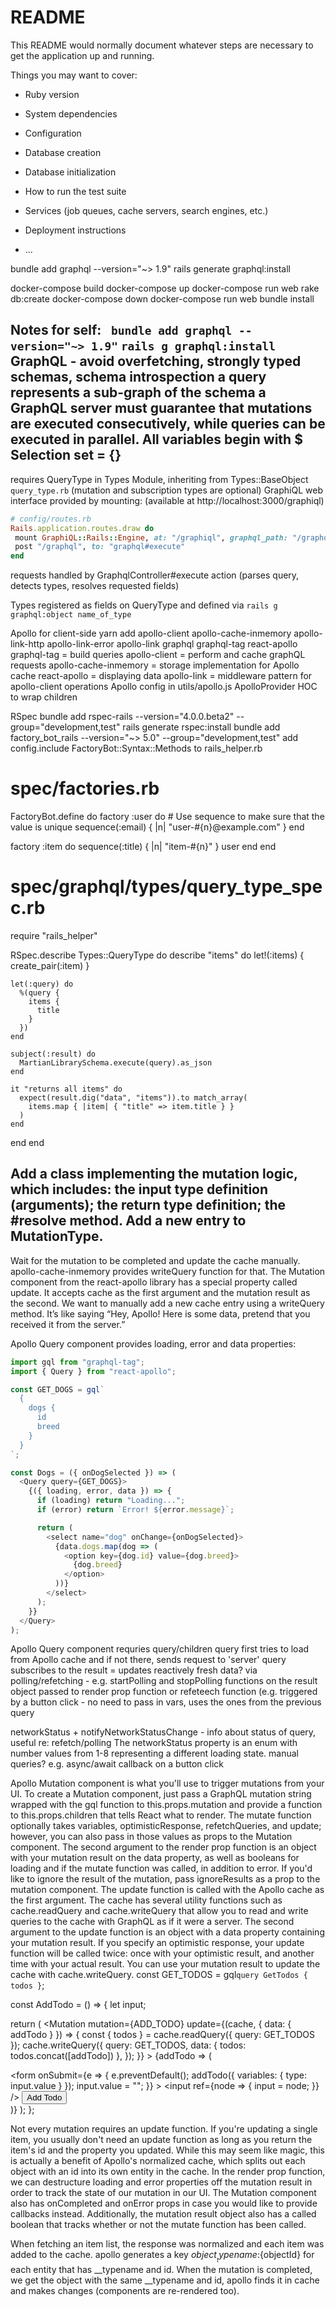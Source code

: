 # README

This README would normally document whatever steps are necessary to get the
application up and running.

Things you may want to cover:

* Ruby version

* System dependencies

* Configuration

* Database creation

* Database initialization

* How to run the test suite

* Services (job queues, cache servers, search engines, etc.)

* Deployment instructions

* ...

bundle add graphql --version="~> 1.9"
rails generate graphql:install

docker-compose build
docker-compose up
docker-compose run web rake db:create
docker-compose down
docker-compose run web bundle install

Notes for self:
` bundle add graphql --version="~> 1.9"`
`rails g graphql:install`
GraphQL - avoid overfetching, strongly typed schemas, schema introspection
a query represents a sub-graph of the schema
 a GraphQL server must guarantee that mutations are executed consecutively, while queries can be executed in parallel.
All variables begin with $
Selection set = {} 
 ---
 requires QueryType in Types Module, inheriting from Types::BaseObject  `query_type.rb` (mutation and subscription types are optional)
 GraphiQL web interface provided by mounting: (available at http://localhost:3000/graphiql)
 ```ruby
 # config/routes.rb
Rails.application.routes.draw do
  mount GraphiQL::Rails::Engine, at: "/graphiql", graphql_path: "/graphql" if Rails.env.development?
  post "/graphql", to: "graphql#execute"
end
```
requests handled by GraphqlController#execute action (parses query, detects types, resolves requested fields)

Types registered as fields on QueryType and defined via `rails g graphql:object name_of_type`

Apollo for client-side
yarn add apollo-client apollo-cache-inmemory apollo-link-http apollo-link-error apollo-link graphql graphql-tag react-apollo
graphql-tag = build queries
apollo-client = perform and cache graphQL requests
apollo-cache-inmemory = storage implementation for Apollo cache
react-apollo = displaying data
apollo-link = middleware pattern for apollo-client operations
Apollo config in utils/apollo.js
ApolloProvider HOC to wrap children

RSpec
bundle add rspec-rails --version="4.0.0.beta2" --group="development,test"
rails generate rspec:install
bundle add factory_bot_rails --version="~> 5.0" --group="development,test"
add config.include FactoryBot::Syntax::Methods to rails_helper.rb
# spec/factories.rb
FactoryBot.define do
  factory :user do
    # Use sequence to make sure that the value is unique
    sequence(:email) { |n| "user-#{n}@example.com" }
  end

  factory :item do
    sequence(:title) { |n| "item-#{n}" }
    user
  end
end
# spec/graphql/types/query_type_spec.rb
require "rails_helper"

RSpec.describe Types::QueryType do
  describe "items" do
    let!(:items) { create_pair(:item) }

    let(:query) do
      %(query {
        items {
          title
        }
      })
    end

    subject(:result) do
      MartianLibrarySchema.execute(query).as_json
    end

    it "returns all items" do
      expect(result.dig("data", "items")).to match_array(
        items.map { |item| { "title" => item.title } }
      )
    end
  end
end

Add a class implementing the mutation logic, which includes:
the input type definition (arguments);
the return type definition;
the #resolve method.
Add a new entry to MutationType.
--
Wait for the mutation to be completed and update the cache manually. apollo-cache-inmemory provides writeQuery function for that. The Mutation component from the react-apollo library has a special property called update. It accepts cache as the first argument and the mutation result as the second. We want to manually add a new cache entry using a writeQuery method. It’s like saying “Hey, Apollo! Here is some data, pretend that you received it from the server.”

Apollo Query component provides loading, error and data properties:

```javascript
import gql from "graphql-tag";
import { Query } from "react-apollo";

const GET_DOGS = gql`
  {
    dogs {
      id
      breed
    }
  }
`;

const Dogs = ({ onDogSelected }) => (
  <Query query={GET_DOGS}>
    {({ loading, error, data }) => {
      if (loading) return "Loading...";
      if (error) return `Error! ${error.message}`;

      return (
        <select name="dog" onChange={onDogSelected}>
          {data.dogs.map(dog => (
            <option key={dog.id} value={dog.breed}>
              {dog.breed}
            </option>
          ))}
        </select>
      );
    }}
  </Query>
);
```
Apollo Query component requries query/children
query first tries to load from Apollo cache and if not there, sends request to 'server'
query subscribes to the result = updates reactively
fresh data? via polling/refetching - e.g. startPolling and stopPolling functions on the result object passed to render prop function or refeteech function (e.g. triggered by a button click - no need to pass in vars, uses the ones from the previous query

networkStatus + notifyNetworkStatusChange - info about status of query, useful re: refetch/polling
The networkStatus property is an enum with number values from 1-8 representing a different loading state.
manual queries? e.g. async/await callback on a button click

Apollo Mutation component is what you'll use to trigger mutations from your UI. To create a Mutation component, just pass a GraphQL mutation string wrapped with the gql function to  this.props.mutation and provide a function to this.props.children that tells React what to render.
 The mutate function optionally takes  variables, optimisticResponse, refetchQueries, and update; however, you can also pass in those values as props to the Mutation component.
 The second argument to the render prop function is an object with your mutation result on the data property, as well as booleans for loading and if the mutate function was called, in addition to  error. If you'd like to ignore the result of the mutation, pass ignoreResults as a prop to the mutation component.
The update function is called with the Apollo cache as the first argument. The cache has several utility functions such as cache.readQuery and cache.writeQuery that allow you to read and write queries to the cache with GraphQL as if it were a server.
The second argument to the update function is an object with a data property containing your mutation result. If you specify an optimistic response, your update function will be called twice: once with your optimistic result, and another time with your actual result. You can use your mutation result to update the cache with cache.writeQuery.
const GET_TODOS = gql`
  query GetTodos {
    todos
  }
`;

const AddTodo = () => {
  let input;

  return (
    <Mutation
      mutation={ADD_TODO}
      update={(cache, { data: { addTodo } }) => {
        const { todos } = cache.readQuery({ query: GET_TODOS });
        cache.writeQuery({
          query: GET_TODOS,
          data: { todos: todos.concat([addTodo]) },
        });
      }}
    >
      {addTodo => (
        <div>
          <form
            onSubmit={e => {
              e.preventDefault();
              addTodo({ variables: { type: input.value } });
              input.value = "";
            }}
          >
            <input
              ref={node => {
                input = node;
              }}
            />
            <button type="submit">Add Todo</button>
          </form>
        </div>
      )}
    </Mutation>
  );
};

Not every mutation requires an update function. If you're updating a single item, you usually don't need an update function as long as you return the item's id and the property you updated. While this may seem like magic, this is actually a benefit of Apollo's normalized cache, which splits out each object with an id into its own entity in the cache.
In the render prop function, we can destructure loading and error properties off the mutation result in order to track the state of our mutation in our UI. The Mutation component also has onCompleted and onError props in case you would like to provide callbacks instead. Additionally, the mutation result object also has a called boolean that tracks whether or not the mutate function has been called.

When fetching an item list, the response was normalized and each item was added to the cache. apollo generates a key ${object__typename}:${objectId} for each entity that has __typename and id. When the mutation is completed, we get the object with the same __typename and id, apollo finds it in cache and makes changes (components are re-rendered too).
